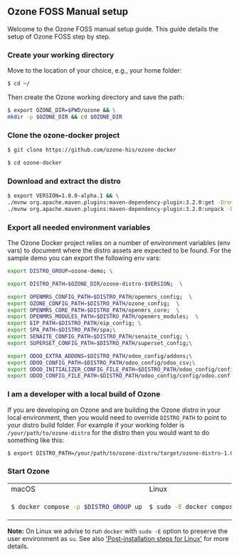 ## Ozone FOSS Manual setup

Welcome to the Ozone FOSS manual setup guide. This guide details the setup of Ozone FOSS step by step.

### Create your working directory

Move to the location of your choice, e.g., your home folder:

```bash
$ cd ~/
```

Then create the Ozone working directory and save the path:
```bash
$ export OZONE_DIR=$PWD/ozone && \
mkdir -p $OZONE_DIR && cd $OZONE_DIR
```
### Clone the ozone-docker project

```bash
$ git clone https://github.com/ozone-his/ozone-docker
```

```bash
$ cd ozone-docker
```

### Download and extract the distro

```bash
$ export VERSION=1.0.0-alpha.1 && \
./mvnw org.apache.maven.plugins:maven-dependency-plugin:3.2.0:get -DremoteRepositories=https://nexus.mekomsolutions.net/repository/maven-public -Dartifact=com.ozonehis:ozone-distro:$VERSION:zip -Dtransitive=false --legacy-local-repository && \
./mvnw org.apache.maven.plugins:maven-dependency-plugin:3.2.0:unpack -Dproject.basedir=$OZONE_DIR -Dartifact=com.ozonehis:ozone-distro:$VERSION:zip -DoutputDirectory=$OZONE_DIR/ozone-distro-$VERSION
```

### Export all needed environment variables

The Ozone Docker project relies on a number of environment variables (env vars) to document where the distro assets are expected to be found.
For the sample demo you can export the following env vars:
```bash
export DISTRO_GROUP=ozone-demo; \

export DISTRO_PATH=$OZONE_DIR/ozone-distro-$VERSION;  \

export OPENMRS_CONFIG_PATH=$DISTRO_PATH/openmrs_config;  \
export OZONE_CONFIG_PATH=$DISTRO_PATH/ozone_config;  \
export OPENMRS_CORE_PATH=$DISTRO_PATH/openmrs_core;  \
export OPENMRS_MODULES_PATH=$DISTRO_PATH/openmrs_modules;  \
export EIP_PATH=$DISTRO_PATH/eip_config; \
export SPA_PATH=$DISTRO_PATH/spa;\
export SENAITE_CONFIG_PATH=$DISTRO_PATH/senaite_config; \
export SUPERSET_CONFIG_PATH=$DISTRO_PATH/superset_config;\

export ODOO_EXTRA_ADDONS=$DISTRO_PATH/odoo_config/addons;\
export ODOO_CONFIG_PATH=$DISTRO_PATH/odoo_config/odoo_csv;\
export ODOO_INITIALIZER_CONFIG_FILE_PATH=$DISTRO_PATH/odoo_config/config/initializer_config.json;\
export ODOO_CONFIG_FILE_PATH=$DISTRO_PATH/odoo_config/config/odoo.conf
```
### I am a developer with a local build of Ozone

If you are developing on Ozone and are building the Ozone distro in your local environment, then you would need to override `DISTRO_PATH` to point to your distro build folder. For example if your working folder is `/your/path/to/ozone-distro` for the distro then you would want to do something like this:
```bash
$ export DISTRO_PATH=/your/path/to/ozone-distro/target/ozone-distro-1.0.0-SNAPSHOT
```

### Start Ozone
<table>
<tr>
<td> macOS </td> <td> Linux </td>
</tr>
<tr>
<td>

```bash
$ docker compose -p $DISTRO_GROUP up
```

</td>
<td>

```bash
$ sudo -E docker compose -p $DISTRO_GROUP up
```

</td>
</tr>
</table>

**Note:** On Linux we advise to run `docker` with `sudo -E` option to preserve the user environment as `su`. See also ['Post-installation steps for Linux'](https://docs.docker.com/engine/install/linux-postinstall/) for more details.
